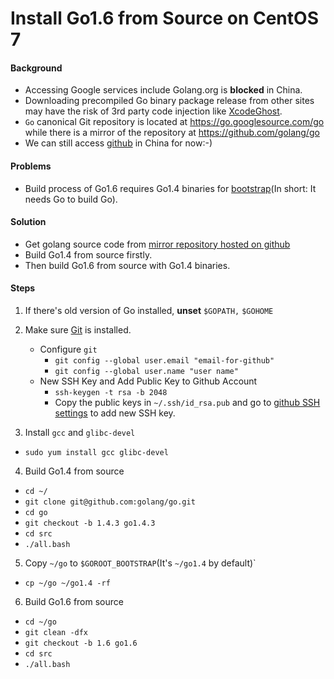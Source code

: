 # Install Go1.6 from Source on CentOS 7

#### Background
* Accessing Google services include Golang.org is **blocked** in China.
* Downloading precompiled Go binary package release from other sites may have the risk of 3rd party code injection like [XcodeGhost](https://en.wikipedia.org/wiki/XcodeGhost).
* `Go` canonical Git repository is located at <https://go.googlesource.com/go> while there is a mirror of the repository at <https://github.com/golang/go>
* We can still access [github](https://github.com) in China for now:-)

#### Problems
* Build process of Go1.6 requires Go1.4 binaries for [bootstrap](https://github.com/golang/go/blob/master/doc/install-source.html)(In short: It needs Go to build Go).

#### Solution
* Get golang source code from [mirror repository  hosted on github](https://github.com/golang/go)
* Build Go1.4 from source firstly.
* Then build Go1.6 from source with Go1.4 binaries.

#### Steps
1. If there's old version of Go installed, **unset** `$GOPATH,` `$GOHOME`

2. Make sure [Git](https://git-scm.com/) is installed.
    * Configure `git`
        * `git config --global user.email "email-for-github"`
        * `git config --global user.name "user name"`
    * New SSH Key and Add Public Key to Github Account
        * `ssh-keygen -t rsa -b 2048`
        * Copy the public keys in `~/.ssh/id_rsa.pub` and go to [github SSH settings](https://github.com/settings/ssh) to add new SSH key.

3. Install `gcc` and `glibc-devel`
  * `sudo yum install gcc glibc-devel`

4. Build Go1.4 from source
  * `cd ~/`
  * `git clone git@github.com:golang/go.git`
  * `cd go`
  *  `git checkout -b 1.4.3 go1.4.3` 
  * `cd src`
  * `./all.bash`

5. Copy `~/go` to `$GOROOT_BOOTSTRAP`(It's `~/go1.4` by default)`
  * `cp ~/go ~/go1.4 -rf`

6.  Build Go1.6 from source
  * `cd ~/go`
  *  `git clean -dfx`
  * `git checkout -b 1.6 go1.6`
  *  `cd src`
  *  `./all.bash`

